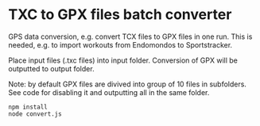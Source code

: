 # TXC to GPX files batch converter

GPS data conversion, e.g. convert TCX files to GPX files in one run.
This is needed, e.g. to import workouts from Endomondos to Sportstracker.

Place input files (.txc files) into input folder. 
Conversion of GPX will be outputted to output folder.

Note: by default GPX files are divived into group of 10 files in subfolders.
See code for disabling it and outputting all in the same folder.

```
npm install
node convert.js
```
